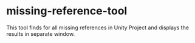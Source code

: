 # missing-reference-tool
This tool finds for all missing references in Unity Project and displays the results in separate window.
